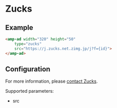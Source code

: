 <!---
Copyright 2016 The AMP HTML Authors. All Rights Reserved.

Licensed under the Apache License, Version 2.0 (the "License");
you may not use this file except in compliance with the License.
You may obtain a copy of the License at

      http://www.apache.org/licenses/LICENSE-2.0

Unless required by applicable law or agreed to in writing, software
distributed under the License is distributed on an "AS-IS" BASIS,
WITHOUT WARRANTIES OR CONDITIONS OF ANY KIND, either express or implied.
See the License for the specific language governing permissions and
limitations under the License.
-->

# Zucks

## Example

```html
<amp-ad width="320" height="50"
    type="zucks"
    src="https://j.zucks.net.zimg.jp/j?f={id}">
</amp-ad>
```

## Configuration

For more information, please [contact Zucks](https://zucks.co.jp/contact/).

Supported parameters:
- src